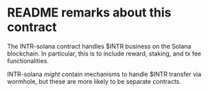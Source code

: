 # README remarks about this contract

The INTR-solana contract handles $INTR business on the Solana blockchain. In particular, this is to include reward, staking, and tx fee functionalities.

INTR-solana *might* contain mechanisms to handle $INTR transfer via wormhole, but these are more likely to be separate contracts.


